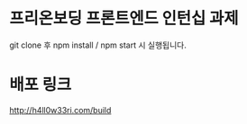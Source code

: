 # 프리온보딩 프론트엔드 인턴십 과제

git clone 후 npm install / npm start 시 실행됩니다.

# 배포 링크

http://h4ll0w33ri.com/build
